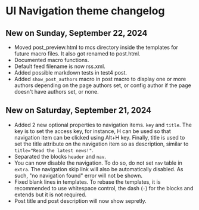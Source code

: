 # UI Navigation theme changelog
## New on Sunday, September 22, 2024
* Moved post_preview.html to mcs directory inside the templates for future macro files. It also got renamed to post.html.
* Documented macro functions.
* Default feed filename is now rss.xml.
* Added possible markdown tests in test4 post.
* Added `show_post_authors` macro in post macro to display one or more authors depending on the page authors set, or config author if the page doesn't have authors set, or none.

## New on Saturday, September 21, 2024
* Added 2 new optional properties to navigation items. `key` and `title`. The key is to set the access key, for instance, H can be used so that navigation item can be clicked using Alt+H key. Finally, title is used to set the title attribute on the navigation item so as description, similar to `title="Read the latest news!"`.
* Separated the blocks `header` and `nav`.
* You can now disable the navigation. To do so, do not set `nav` table in `extra`. The navigation skip link will also be automatically disabled. As such, "no navigation found" error will not be shown.
* Fixed blank lines in templates. To rebase the templates, it is recommended to use whitespace control, the dash (`-`) for the blocks and extends but it is not required.
* Post title and post description will now show sepretly.
